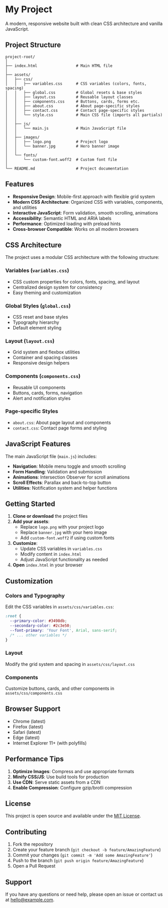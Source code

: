 # My Project

A modern, responsive website built with clean CSS architecture and vanilla JavaScript.

## Project Structure

```
project-root/
│
├── index.html                 # Main HTML file
│
├── assets/
│   ├── css/
│   │   ├── variables.css      # CSS variables (colors, fonts, spacing)
│   │   ├── global.css         # Global resets & base styles
│   │   ├── layout.css         # Reusable layout classes
│   │   ├── components.css     # Buttons, cards, forms etc.
│   │   ├── about.css          # About page-specific styles
│   │   ├── contact.css        # Contact page-specific styles
│   │   └── style.css          # Main CSS file (imports all partials)
│   │
│   ├── js/
│   │   └── main.js            # Main JavaScript file
│   │
│   ├── images/
│   │   ├── logo.png           # Project logo
│   │   └── banner.jpg         # Hero banner image
│   │
│   └── fonts/
│       └── custom-font.woff2  # Custom font file
│
└── README.md                  # Project documentation
```

## Features

- **Responsive Design**: Mobile-first approach with flexible grid system
- **Modern CSS Architecture**: Organized CSS with variables, components, and utilities
- **Interactive JavaScript**: Form validation, smooth scrolling, animations
- **Accessibility**: Semantic HTML and ARIA labels
- **Performance**: Optimized loading with preload hints
- **Cross-browser Compatible**: Works on all modern browsers

## CSS Architecture

The project uses a modular CSS architecture with the following structure:

### Variables (`variables.css`)
- CSS custom properties for colors, fonts, spacing, and layout
- Centralized design system for consistency
- Easy theming and customization

### Global Styles (`global.css`)
- CSS reset and base styles
- Typography hierarchy
- Default element styling

### Layout (`layout.css`)
- Grid system and flexbox utilities
- Container and spacing classes
- Responsive design helpers

### Components (`components.css`)
- Reusable UI components
- Buttons, cards, forms, navigation
- Alert and notification styles

### Page-specific Styles
- `about.css`: About page layout and components
- `contact.css`: Contact page forms and styling

## JavaScript Features

The main JavaScript file (`main.js`) includes:

- **Navigation**: Mobile menu toggle and smooth scrolling
- **Form Handling**: Validation and submission
- **Animations**: Intersection Observer for scroll animations
- **Scroll Effects**: Parallax and back-to-top button
- **Utilities**: Notification system and helper functions

## Getting Started

1. **Clone or download** the project files
2. **Add your assets**:
   - Replace `logo.png` with your project logo
   - Replace `banner.jpg` with your hero image
   - Add `custom-font.woff2` if using custom fonts
3. **Customize**:
   - Update CSS variables in `variables.css`
   - Modify content in `index.html`
   - Adjust JavaScript functionality as needed
4. **Open** `index.html` in your browser

## Customization

### Colors and Typography
Edit the CSS variables in `assets/css/variables.css`:

```css
:root {
  --primary-color: #3498db;
  --secondary-color: #2c3e50;
  --font-primary: 'Your Font', Arial, sans-serif;
  /* ... other variables */
}
```

### Layout
Modify the grid system and spacing in `assets/css/layout.css`

### Components
Customize buttons, cards, and other components in `assets/css/components.css`

## Browser Support

- Chrome (latest)
- Firefox (latest)
- Safari (latest)
- Edge (latest)
- Internet Explorer 11+ (with polyfills)

## Performance Tips

1. **Optimize Images**: Compress and use appropriate formats
2. **Minify CSS/JS**: Use build tools for production
3. **Use CDN**: Serve static assets from a CDN
4. **Enable Compression**: Configure gzip/brotli compression

## License

This project is open source and available under the [MIT License](LICENSE).

## Contributing

1. Fork the repository
2. Create your feature branch (`git checkout -b feature/AmazingFeature`)
3. Commit your changes (`git commit -m 'Add some AmazingFeature'`)
4. Push to the branch (`git push origin feature/AmazingFeature`)
5. Open a Pull Request

## Support

If you have any questions or need help, please open an issue or contact us at hello@example.com.
